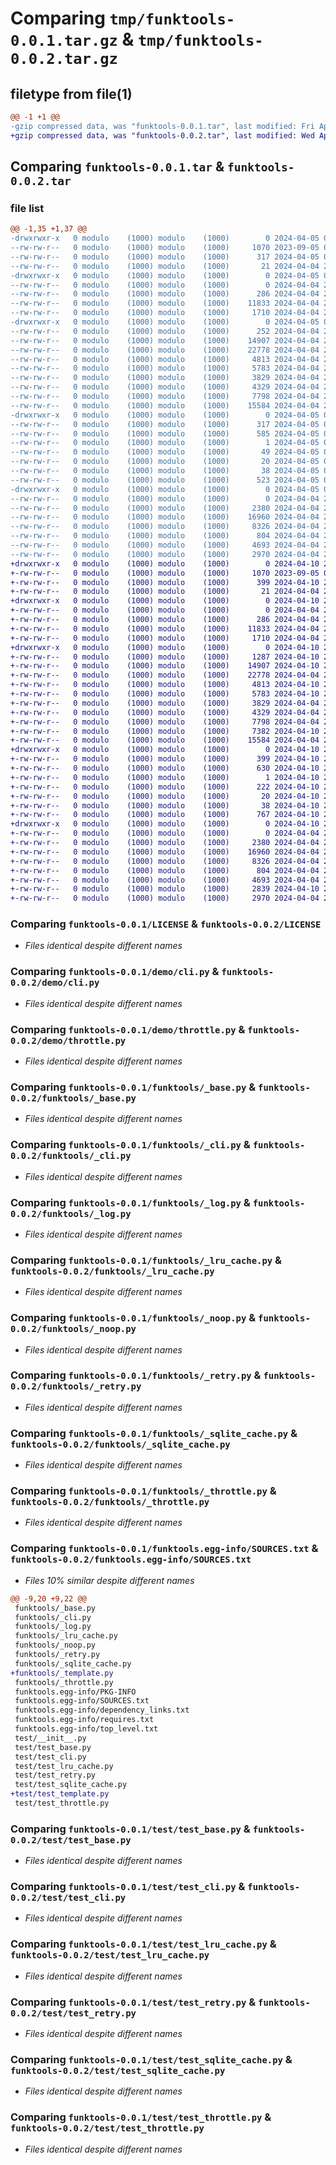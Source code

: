 # Comparing `tmp/funktools-0.0.1.tar.gz` & `tmp/funktools-0.0.2.tar.gz`

## filetype from file(1)

```diff
@@ -1 +1 @@
-gzip compressed data, was "funktools-0.0.1.tar", last modified: Fri Apr  5 00:31:18 2024, max compression
+gzip compressed data, was "funktools-0.0.2.tar", last modified: Wed Apr 10 21:16:54 2024, max compression
```

## Comparing `funktools-0.0.1.tar` & `funktools-0.0.2.tar`

### file list

```diff
@@ -1,35 +1,37 @@
-drwxrwxr-x   0 modulo    (1000) modulo    (1000)        0 2024-04-05 00:31:18.189553 funktools-0.0.1/
--rw-rw-r--   0 modulo    (1000) modulo    (1000)     1070 2023-09-05 02:03:17.000000 funktools-0.0.1/LICENSE
--rw-rw-r--   0 modulo    (1000) modulo    (1000)      317 2024-04-05 00:31:18.189553 funktools-0.0.1/PKG-INFO
--rw-rw-r--   0 modulo    (1000) modulo    (1000)       21 2024-04-04 23:24:51.000000 funktools-0.0.1/README.md
-drwxrwxr-x   0 modulo    (1000) modulo    (1000)        0 2024-04-05 00:31:18.185553 funktools-0.0.1/demo/
--rw-rw-r--   0 modulo    (1000) modulo    (1000)        0 2024-04-04 23:04:39.000000 funktools-0.0.1/demo/__init__.py
--rw-rw-r--   0 modulo    (1000) modulo    (1000)      286 2024-04-04 23:15:25.000000 funktools-0.0.1/demo/__main__.py
--rw-rw-r--   0 modulo    (1000) modulo    (1000)    11833 2024-04-04 23:24:51.000000 funktools-0.0.1/demo/cli.py
--rw-rw-r--   0 modulo    (1000) modulo    (1000)     1710 2024-04-04 23:12:42.000000 funktools-0.0.1/demo/throttle.py
-drwxrwxr-x   0 modulo    (1000) modulo    (1000)        0 2024-04-05 00:31:18.185553 funktools-0.0.1/funktools/
--rw-rw-r--   0 modulo    (1000) modulo    (1000)      252 2024-04-04 23:24:51.000000 funktools-0.0.1/funktools/__init__.py
--rw-rw-r--   0 modulo    (1000) modulo    (1000)    14907 2024-04-04 23:12:42.000000 funktools-0.0.1/funktools/_base.py
--rw-rw-r--   0 modulo    (1000) modulo    (1000)    22778 2024-04-04 23:24:51.000000 funktools-0.0.1/funktools/_cli.py
--rw-rw-r--   0 modulo    (1000) modulo    (1000)     4813 2024-04-04 23:12:42.000000 funktools-0.0.1/funktools/_log.py
--rw-rw-r--   0 modulo    (1000) modulo    (1000)     5783 2024-04-04 23:12:42.000000 funktools-0.0.1/funktools/_lru_cache.py
--rw-rw-r--   0 modulo    (1000) modulo    (1000)     3829 2024-04-04 23:12:42.000000 funktools-0.0.1/funktools/_noop.py
--rw-rw-r--   0 modulo    (1000) modulo    (1000)     4329 2024-04-04 23:12:42.000000 funktools-0.0.1/funktools/_retry.py
--rw-rw-r--   0 modulo    (1000) modulo    (1000)     7798 2024-04-04 23:12:42.000000 funktools-0.0.1/funktools/_sqlite_cache.py
--rw-rw-r--   0 modulo    (1000) modulo    (1000)    15584 2024-04-04 23:24:51.000000 funktools-0.0.1/funktools/_throttle.py
-drwxrwxr-x   0 modulo    (1000) modulo    (1000)        0 2024-04-05 00:31:18.185553 funktools-0.0.1/funktools.egg-info/
--rw-rw-r--   0 modulo    (1000) modulo    (1000)      317 2024-04-05 00:31:18.000000 funktools-0.0.1/funktools.egg-info/PKG-INFO
--rw-rw-r--   0 modulo    (1000) modulo    (1000)      585 2024-04-05 00:31:18.000000 funktools-0.0.1/funktools.egg-info/SOURCES.txt
--rw-rw-r--   0 modulo    (1000) modulo    (1000)        1 2024-04-05 00:31:18.000000 funktools-0.0.1/funktools.egg-info/dependency_links.txt
--rw-rw-r--   0 modulo    (1000) modulo    (1000)       49 2024-04-05 00:31:18.000000 funktools-0.0.1/funktools.egg-info/requires.txt
--rw-rw-r--   0 modulo    (1000) modulo    (1000)       20 2024-04-05 00:31:18.000000 funktools-0.0.1/funktools.egg-info/top_level.txt
--rw-rw-r--   0 modulo    (1000) modulo    (1000)       38 2024-04-05 00:31:18.189553 funktools-0.0.1/setup.cfg
--rw-rw-r--   0 modulo    (1000) modulo    (1000)      523 2024-04-05 00:14:13.000000 funktools-0.0.1/setup.py
-drwxrwxr-x   0 modulo    (1000) modulo    (1000)        0 2024-04-05 00:31:18.185553 funktools-0.0.1/test/
--rw-rw-r--   0 modulo    (1000) modulo    (1000)        0 2024-04-04 23:04:39.000000 funktools-0.0.1/test/__init__.py
--rw-rw-r--   0 modulo    (1000) modulo    (1000)     2380 2024-04-04 23:12:42.000000 funktools-0.0.1/test/test_base.py
--rw-rw-r--   0 modulo    (1000) modulo    (1000)    16960 2024-04-04 23:24:51.000000 funktools-0.0.1/test/test_cli.py
--rw-rw-r--   0 modulo    (1000) modulo    (1000)     8326 2024-04-04 23:12:42.000000 funktools-0.0.1/test/test_lru_cache.py
--rw-rw-r--   0 modulo    (1000) modulo    (1000)      804 2024-04-04 23:12:42.000000 funktools-0.0.1/test/test_retry.py
--rw-rw-r--   0 modulo    (1000) modulo    (1000)     4693 2024-04-04 23:12:42.000000 funktools-0.0.1/test/test_sqlite_cache.py
--rw-rw-r--   0 modulo    (1000) modulo    (1000)     2970 2024-04-04 23:12:42.000000 funktools-0.0.1/test/test_throttle.py
+drwxrwxr-x   0 modulo    (1000) modulo    (1000)        0 2024-04-10 21:16:54.148966 funktools-0.0.2/
+-rw-rw-r--   0 modulo    (1000) modulo    (1000)     1070 2023-09-05 02:03:17.000000 funktools-0.0.2/LICENSE
+-rw-rw-r--   0 modulo    (1000) modulo    (1000)      399 2024-04-10 21:16:54.148966 funktools-0.0.2/PKG-INFO
+-rw-rw-r--   0 modulo    (1000) modulo    (1000)       21 2024-04-04 23:24:51.000000 funktools-0.0.2/README.md
+drwxrwxr-x   0 modulo    (1000) modulo    (1000)        0 2024-04-10 21:16:54.144966 funktools-0.0.2/demo/
+-rw-rw-r--   0 modulo    (1000) modulo    (1000)        0 2024-04-04 23:04:39.000000 funktools-0.0.2/demo/__init__.py
+-rw-rw-r--   0 modulo    (1000) modulo    (1000)      286 2024-04-04 23:15:25.000000 funktools-0.0.2/demo/__main__.py
+-rw-rw-r--   0 modulo    (1000) modulo    (1000)    11833 2024-04-04 23:24:51.000000 funktools-0.0.2/demo/cli.py
+-rw-rw-r--   0 modulo    (1000) modulo    (1000)     1710 2024-04-04 23:12:42.000000 funktools-0.0.2/demo/throttle.py
+drwxrwxr-x   0 modulo    (1000) modulo    (1000)        0 2024-04-10 21:16:54.148966 funktools-0.0.2/funktools/
+-rw-rw-r--   0 modulo    (1000) modulo    (1000)     1287 2024-04-10 21:15:42.000000 funktools-0.0.2/funktools/__init__.py
+-rw-rw-r--   0 modulo    (1000) modulo    (1000)    14907 2024-04-10 21:15:34.000000 funktools-0.0.2/funktools/_base.py
+-rw-rw-r--   0 modulo    (1000) modulo    (1000)    22778 2024-04-04 23:24:51.000000 funktools-0.0.2/funktools/_cli.py
+-rw-rw-r--   0 modulo    (1000) modulo    (1000)     4813 2024-04-10 21:15:34.000000 funktools-0.0.2/funktools/_log.py
+-rw-rw-r--   0 modulo    (1000) modulo    (1000)     5783 2024-04-10 21:15:34.000000 funktools-0.0.2/funktools/_lru_cache.py
+-rw-rw-r--   0 modulo    (1000) modulo    (1000)     3829 2024-04-04 23:12:42.000000 funktools-0.0.2/funktools/_noop.py
+-rw-rw-r--   0 modulo    (1000) modulo    (1000)     4329 2024-04-04 23:12:42.000000 funktools-0.0.2/funktools/_retry.py
+-rw-rw-r--   0 modulo    (1000) modulo    (1000)     7798 2024-04-04 23:12:42.000000 funktools-0.0.2/funktools/_sqlite_cache.py
+-rw-rw-r--   0 modulo    (1000) modulo    (1000)     7382 2024-04-10 21:15:42.000000 funktools-0.0.2/funktools/_template.py
+-rw-rw-r--   0 modulo    (1000) modulo    (1000)    15584 2024-04-04 23:24:51.000000 funktools-0.0.2/funktools/_throttle.py
+drwxrwxr-x   0 modulo    (1000) modulo    (1000)        0 2024-04-10 21:16:54.148966 funktools-0.0.2/funktools.egg-info/
+-rw-rw-r--   0 modulo    (1000) modulo    (1000)      399 2024-04-10 21:16:54.000000 funktools-0.0.2/funktools.egg-info/PKG-INFO
+-rw-rw-r--   0 modulo    (1000) modulo    (1000)      630 2024-04-10 21:16:54.000000 funktools-0.0.2/funktools.egg-info/SOURCES.txt
+-rw-rw-r--   0 modulo    (1000) modulo    (1000)        1 2024-04-10 21:16:54.000000 funktools-0.0.2/funktools.egg-info/dependency_links.txt
+-rw-rw-r--   0 modulo    (1000) modulo    (1000)      222 2024-04-10 21:16:54.000000 funktools-0.0.2/funktools.egg-info/requires.txt
+-rw-rw-r--   0 modulo    (1000) modulo    (1000)       20 2024-04-10 21:16:54.000000 funktools-0.0.2/funktools.egg-info/top_level.txt
+-rw-rw-r--   0 modulo    (1000) modulo    (1000)       38 2024-04-10 21:16:54.148966 funktools-0.0.2/setup.cfg
+-rw-rw-r--   0 modulo    (1000) modulo    (1000)      767 2024-04-10 21:15:42.000000 funktools-0.0.2/setup.py
+drwxrwxr-x   0 modulo    (1000) modulo    (1000)        0 2024-04-10 21:16:54.148966 funktools-0.0.2/test/
+-rw-rw-r--   0 modulo    (1000) modulo    (1000)        0 2024-04-04 23:04:39.000000 funktools-0.0.2/test/__init__.py
+-rw-rw-r--   0 modulo    (1000) modulo    (1000)     2380 2024-04-04 23:12:42.000000 funktools-0.0.2/test/test_base.py
+-rw-rw-r--   0 modulo    (1000) modulo    (1000)    16960 2024-04-04 23:24:51.000000 funktools-0.0.2/test/test_cli.py
+-rw-rw-r--   0 modulo    (1000) modulo    (1000)     8326 2024-04-04 23:12:42.000000 funktools-0.0.2/test/test_lru_cache.py
+-rw-rw-r--   0 modulo    (1000) modulo    (1000)      804 2024-04-04 23:12:42.000000 funktools-0.0.2/test/test_retry.py
+-rw-rw-r--   0 modulo    (1000) modulo    (1000)     4693 2024-04-04 23:12:42.000000 funktools-0.0.2/test/test_sqlite_cache.py
+-rw-rw-r--   0 modulo    (1000) modulo    (1000)     2839 2024-04-10 21:15:42.000000 funktools-0.0.2/test/test_template.py
+-rw-rw-r--   0 modulo    (1000) modulo    (1000)     2970 2024-04-04 23:12:42.000000 funktools-0.0.2/test/test_throttle.py
```

### Comparing `funktools-0.0.1/LICENSE` & `funktools-0.0.2/LICENSE`

 * *Files identical despite different names*

### Comparing `funktools-0.0.1/demo/cli.py` & `funktools-0.0.2/demo/cli.py`

 * *Files identical despite different names*

### Comparing `funktools-0.0.1/demo/throttle.py` & `funktools-0.0.2/demo/throttle.py`

 * *Files identical despite different names*

### Comparing `funktools-0.0.1/funktools/_base.py` & `funktools-0.0.2/funktools/_base.py`

 * *Files identical despite different names*

### Comparing `funktools-0.0.1/funktools/_cli.py` & `funktools-0.0.2/funktools/_cli.py`

 * *Files identical despite different names*

### Comparing `funktools-0.0.1/funktools/_log.py` & `funktools-0.0.2/funktools/_log.py`

 * *Files identical despite different names*

### Comparing `funktools-0.0.1/funktools/_lru_cache.py` & `funktools-0.0.2/funktools/_lru_cache.py`

 * *Files identical despite different names*

### Comparing `funktools-0.0.1/funktools/_noop.py` & `funktools-0.0.2/funktools/_noop.py`

 * *Files identical despite different names*

### Comparing `funktools-0.0.1/funktools/_retry.py` & `funktools-0.0.2/funktools/_retry.py`

 * *Files identical despite different names*

### Comparing `funktools-0.0.1/funktools/_sqlite_cache.py` & `funktools-0.0.2/funktools/_sqlite_cache.py`

 * *Files identical despite different names*

### Comparing `funktools-0.0.1/funktools/_throttle.py` & `funktools-0.0.2/funktools/_throttle.py`

 * *Files identical despite different names*

### Comparing `funktools-0.0.1/funktools.egg-info/SOURCES.txt` & `funktools-0.0.2/funktools.egg-info/SOURCES.txt`

 * *Files 10% similar despite different names*

```diff
@@ -9,20 +9,22 @@
 funktools/_base.py
 funktools/_cli.py
 funktools/_log.py
 funktools/_lru_cache.py
 funktools/_noop.py
 funktools/_retry.py
 funktools/_sqlite_cache.py
+funktools/_template.py
 funktools/_throttle.py
 funktools.egg-info/PKG-INFO
 funktools.egg-info/SOURCES.txt
 funktools.egg-info/dependency_links.txt
 funktools.egg-info/requires.txt
 funktools.egg-info/top_level.txt
 test/__init__.py
 test/test_base.py
 test/test_cli.py
 test/test_lru_cache.py
 test/test_retry.py
 test/test_sqlite_cache.py
+test/test_template.py
 test/test_throttle.py
```

### Comparing `funktools-0.0.1/test/test_base.py` & `funktools-0.0.2/test/test_base.py`

 * *Files identical despite different names*

### Comparing `funktools-0.0.1/test/test_cli.py` & `funktools-0.0.2/test/test_cli.py`

 * *Files identical despite different names*

### Comparing `funktools-0.0.1/test/test_lru_cache.py` & `funktools-0.0.2/test/test_lru_cache.py`

 * *Files identical despite different names*

### Comparing `funktools-0.0.1/test/test_retry.py` & `funktools-0.0.2/test/test_retry.py`

 * *Files identical despite different names*

### Comparing `funktools-0.0.1/test/test_sqlite_cache.py` & `funktools-0.0.2/test/test_sqlite_cache.py`

 * *Files identical despite different names*

### Comparing `funktools-0.0.1/test/test_throttle.py` & `funktools-0.0.2/test/test_throttle.py`

 * *Files identical despite different names*

